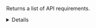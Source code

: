 Returns a list of API requirements.

<details>
<summary>Details</summary>

## Sort expressions

The following table lists the field names and directions you can use in a sort expression.

| Field               | Type        | Direction | Example                         |
|---------------------|-------------|-----------|---------------------------------|
| `id`                | `uuid`      | `asc`     | `?sort=asc(id)`                 |
|                     |             | `desc`    | `?sort=desc(id)`                |
| `code`              | `string`    | `asc`     | `?sort=asc(code)`               |
|                     |             | `desc`    | `?sort=desc(code)`              |
| `createTime`        | `date-time` | `asc`     | `?sort=asc(createTime)`         |
|                     |             | `desc`    | `?sort=desc(createTime)`        |
| `updateTime`        | `date-time` | `asc`     | `?sort=asc(updateTime)`         |
|                     |             | `desc`    | `?sort=desc(updateTime)`        |

### Default sort expression

If the `sort` parameter is omitted, the default sort expression is used:

```
?sort=asc(code)
```

This causes results to be sorted by `code` in ascending order (from A to Z).

## Filter expressions

The following table lists the field names and operators you can use in a filter expression.

| Field                       | Type                      | Operator | Example                                                       |
|-----------------------------|---------------------------|----------|---------------------------------------------------------------|
| `id`                        | `uuid`                    | `eq`     | `?filter=eq(id,"533d3fe3-bccc-405a-9904-4f516e892856")`       |
|                             |                           | `neq`    | `?filter=neq(id,"533d3fe3-bccc-405a-9904-4f516e892856")`      |
| `code`                      | `string`                  | `eq`     | `?filter=eq(code,"SD001")`                                    |
|                             |                           | `neq`    | `?filter=neq(code,"SD001")`                                   |
|                             |                           | `has`    | `?filter=has(code,"SD0")`                                     |
|                             |                           | `stw`    | `?filter=stw(code,"SD0")`                                     |
|                             |                           | `enw`    | `?filter=enw(code,"001")`                                     |
|                             |                           | `reg`    | `?filter=reg(code,"^[a-zA-Z0-9 ]+$")`                         |
| `requirementLevel`          | `RequirementLevel`        | `eq`     | `?filter=eq(requirementLevel,"MUST")`                         |
|                             |                           | `neq`    | `?filter=neq(requirementLevel,"MUST")`                        |
| `score`                     | `integer`                 | `eq`     | `?filter=eq(score,1)`                                         |
|                             |                           | `neq`    | `?filter=neq(score,1)`                                        |
|                             |                           | `gt`     | `?filter=gt(score,1)`                                         |
|                             |                           | `gte`    | `?filter=gte(score,1)`                                        |
|                             |                           | `lt`     | `?filter=lt(score,1)`                                         |
|                             |                           | `lte`    | `?filter=lte(score,1)`                                        |
| `category`                  | `ApiRequirementCategory`  | `eq`     | `?filter=eq(category,"API_SPECIFICATION_AND_DOCUMENTATION")`  |
|                             |                           | `neq`    | `?filter=neq(category,"API_SPECIFICATION_AND_DOCUMENTATION")` |
| `roles.$it`                 | `ApiRole`                 | `eq`     | `?filter=any(roles,eq($it,"API_SPECIFIER"))`                  |
|                             |                           | `neq`    | `?filter=all(roles,neq($it,"API_SPECIFIER"))`                 |
| `perspectiveTypes.$it`      | `ApiPerspectiveType`      | `eq`     | `?filter=any(perspectiveTypes,eq($it,"API_SPECIFICATION"))`   |
|                             |                           | `neq`    | `?filter=all(perspectiveTypes,neq($it,"API_SPECIFICATION"))`  |
| `architecturalStyles.$it`   | `ApiArchitecturalStyle`   | `eq`     | `?filter=any(architecturalStyles,eq($it,"REST"))`             |
|                             |                           | `neq`    | `?filter=all(architecturalStyles,neq($it,"REST"))`            |
| `standardizationLevels.$it` | `ApiStandardizationLevel` | `eq`     | `?filter=any(standardizationLevels,eq($it,"OPEN_API"))`       |
|                             |                           | `neq`    | `?filter=all(standardizationLevels,neq($it,"OPEN_API"))`      |
| `createTime`                | `date-time`               | `eq`     | `?filter=eq(createTime,"2024-03-16T14:15:30.500Z")`           |
|                             |                           | `neq`    | `?filter=neq(createTime,"2024-03-16T14:15:30.500Z")`          |
|                             |                           | `gt`     | `?filter=gt(createTime,"2024-03-16T14:15:30.500Z")`           |
|                             |                           | `gte`    | `?filter=gte(createTime,"2024-03-16T14:15:30.500Z")`          |
|                             |                           | `lt`     | `?filter=lt(createTime,"2024-03-16T14:15:30.500Z")`           |
|                             |                           | `lte`    | `?filter=lte(createTime,"2024-03-16T14:15:30.500Z")`          |
| `updateTime`                | `date-time`               | `eq`     | `?filter=eq(updateTime,"2024-03-16T14:15:30.500Z")`           |
|                             |                           | `neq`    | `?filter=neq(updateTime,"2024-03-16T14:15:30.500Z")`          |
|                             |                           | `gt`     | `?filter=gt(updateTime,"2024-03-16T14:15:30.500Z")`           |
|                             |                           | `gte`    | `?filter=gte(updateTime,"2024-03-16T14:15:30.500Z")`          |
|                             |                           | `lt`     | `?filter=lt(updateTime,"2024-03-16T14:15:30.500Z")`           |
|                             |                           | `lte`    | `?filter=lte(updateTime,"2024-03-16T14:15:30.500Z")`          |

### Examples

#### All `API_SPECIFICATION` `REST` requirements

```
?filter=and(any(perspectiveTypes,eq($it,"API_SPECIFICATION")),any(architecturalStyles,eq($it,"REST")))
```

</details>